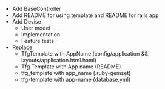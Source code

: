 - Add BaseController
- Add README for using template and README for rails app
- Add Devise
  - User model
  - Implementation
  - Feature tests
- Replace
  - TfgTemplate with AppName (config/application && layouts/application.html.haml)
  - Tfg Template with App name (README)
  - tfg_template with app_name (.ruby-gemset)
  - tfg-template with app-name (database.yml)